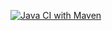[![Java CI with Maven](https://github.com/fmgolos/KitTask/actions/workflows/maven.yml/badge.svg)](https://github.com/fmgolos/KitTask/actions/workflows/maven.yml)
